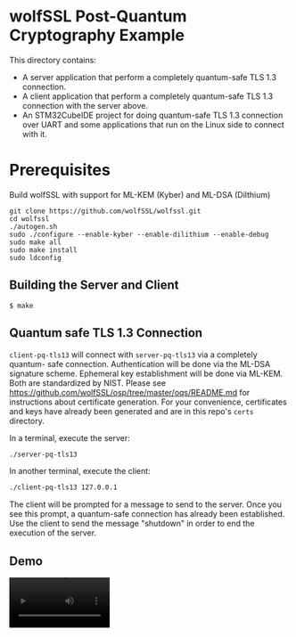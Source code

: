 # wolfSSL Post-Quantum Cryptography Example

This directory contains:

- A server application that perform a completely quantum-safe TLS 1.3
  connection.
- A client application that perform a completely quantum-safe TLS 1.3
  connection with the server above.
- An STM32CubeIDE project for doing quantum-safe TLS 1.3 connection over UART
  and some applications that run on the Linux side to connect with it.

# Prerequisites

Build wolfSSL with support for ML-KEM (Kyber) and ML-DSA (Dilthium)

```
git clone https://github.com/wolfSSL/wolfssl.git
cd wolfssl
./autogen.sh
sudo ./configure --enable-kyber --enable-dilithium --enable-debug 
sudo make all
sudo make install
sudo ldconfig
```
 
## Building the Server and Client

```
$ make
```

## Quantum safe TLS 1.3 Connection

`client-pq-tls13` will connect with `server-pq-tls13` via a completely quantum-
safe connection. Authentication will be done via the ML-DSA signature scheme.
Ephemeral key establishment will be done via ML-KEM. Both are standardized by
NIST. Please see
https://github.com/wolfSSL/osp/tree/master/oqs/README.md for instructions about
certificate generation. For your convenience, certificates and keys have already
been generated and are in this repo's `certs` directory.

In a terminal, execute the server:

```sh
./server-pq-tls13
```

In another terminal, execute the client:

```sh
./client-pq-tls13 127.0.0.1
```

The client will be prompted for a message to send to the server. Once you see
this prompt, a quantum-safe connection has already been established. Use the
client to send the message "shutdown" in order to end the execution of the
server.


## Demo

<video src='./pq_tls_server_client_demo_wolfssl.mkv' width=180/>